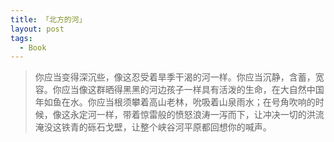 ```yaml
---
title: 「北方的河」
layout: post
tags:
  - Book
---
```




> 你应当变得深沉些，像这忍受着旱季干渴的河一样。你应当沉静，含蓄，宽容。你应当像这群晒得黑黑的河边孩子一样具有活泼的生命，在大自然中国年如鱼在水。你应当根须攀着高山老林，吮吸着山泉雨水；在号角吹响的时候，像这永定河一样，带着惊雷般的愤怒浪涛一泻而下，让冲决一切的洪流淹没这铁青的砾石戈壁，让整个峡谷河平原都回想你的喊声。